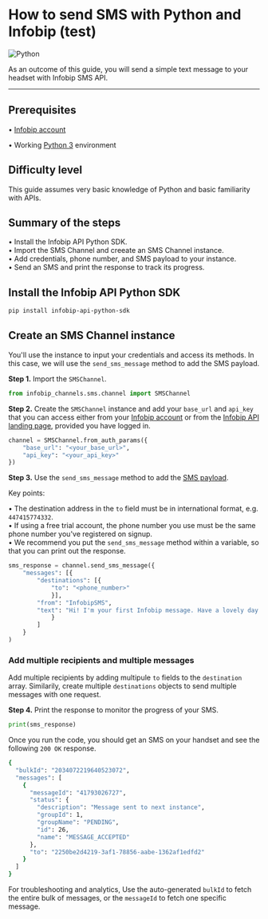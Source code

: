 # How to send SMS with Python and Infobip (test)

![Python](https://img.shields.io/pypi/pyversions/infobip-api-python-sdk)

As an outcome of this guide, you will send a simple text message to your headset with Infobip SMS API.

---

## Prerequisites

• [Infobip account](https://www.infobip.com/signup)

• Working [Python 3](https://www.python.org/downloads/) environment

## Difficulty level

This guide assumes very basic knowledge of Python and basic familiarity with APIs.

## Summary of the steps

• Install the Infobip API Python SDK.\
• Import the SMS Channel and creeate an SMS Channel instance.\
• Add credentials, phone number, and SMS payload to your instance.\
• Send an SMS and print the response to track its progress.

## Install the Infobip API Python SDK

```bash
pip install infobip-api-python-sdk
```

## Create an SMS Channel instance

You'll use the instance to input your credentials and access its methods. In this case, we will use the `send_sms_message` method to add the SMS payload.

__Step 1.__ Import the `SMSChannel`.

```python
from infobip_channels.sms.channel import SMSChannel
```
  
__Step 2.__ Create the `SMSChannel` instance and add your `base_url` and `api_key` that you can access either from your [Infobip account](https://portal.infobip.com/homepage/) or from the [Infobip API landing page](https://www.infobip.com/docs/api), provided you have logged in.

```python
channel = SMSChannel.from_auth_params({
    "base_url": "<your_base_url>",
    "api_key": "<your_api_key>"
})
```
  
__Step 3.__ Use the `send_sms_message` method to add the [SMS payload](https://www.infobip.com/docs/api#channels/sms/send-sms-message). 

Key points:  

• The destination address in the `to` field must be in international format, e.g. `447415774332`.  
• If using a free trial account, the phone number you use must be the same phone number you've registered on signup.  
• We recommend you put the `send_sms_message` method within a variable, so that you can print out the response.  

```python
sms_response = channel.send_sms_message({
    "messages": [{
        "destinations": [{
            "to": "<phone_number>"
            }],
        "from": "InfobipSMS",
        "text": "Hi! I'm your first Infobip message. Have a lovely day!"
            }
        ]
    }
)
```

### Add multiple recipients and multiple messages

Add multiple recipients by adding multipule `to` fields to the `destination` array. Similarily, create multiple `destinations` objects to send multiple messages with one request.

__Step 4.__ Print the response to monitor the progress of your SMS.

```python
print(sms_response)
```

Once you run the code, you should get an SMS on your handset and see the following `200 OK` response.

```bash
{
  "bulkId": "2034072219640523072",
  "messages": [
    {
      "messageId": "41793026727",
      "status": {
        "description": "Message sent to next instance",
        "groupId": 1,
        "groupName": "PENDING",
        "id": 26,
        "name": "MESSAGE_ACCEPTED"
      },
      "to": "2250be2d4219-3af1-78856-aabe-1362af1edfd2"
    }
  ]
}
```

For troubleshooting and analytics, Use the auto-generated `bulkId` to fetch the entire bulk of messages, or the `messageId` to fetch one specific message.
